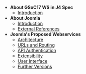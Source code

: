 - **About GSoC17 WS in J4 Spec**
    - [Introduction](specification/introduction.md)
- **About Joomla**
    - [Introduction](about-joomla/introduction.md)
    - [External References](specification/chapters/external-references.md)    
- **Joomla's Proposed Webservices**
    - [Architecture](specification/chapters/architecture.md)
    - [URLs and Routing](specification/chapters/urls-and-routing.md)
    - [API Authentication](specification/chapters/api-authentication.md)    
    - [Extensibility](specification/chapters/extensibility.md)
    - [User Interface](specification/chapters/user-interface.md)
    - [Further Versions](specification/chapters/beyond-gsoc.md)    
